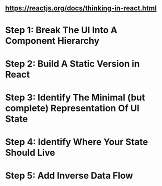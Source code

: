 ## https://reactjs.org/docs/thinking-in-react.html

# Step 1: Break The UI Into A Component Hierarchy

# Step 2: Build A Static Version in React

# Step 3: Identify The Minimal (but complete) Representation Of UI State

# Step 4: Identify Where Your State Should Live

# Step 5: Add Inverse Data Flow
